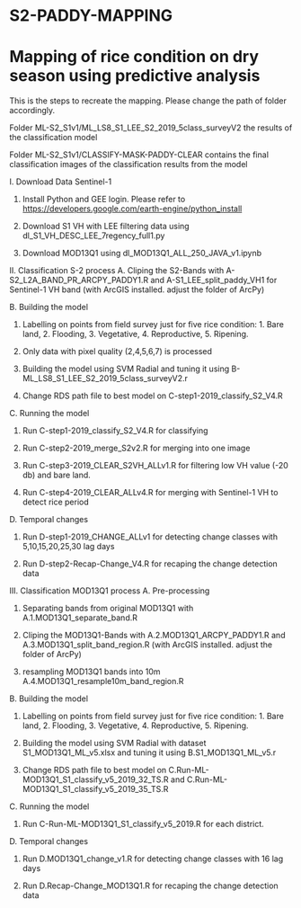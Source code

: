 # S2-PADDY-MAPPING

# Mapping of rice condition on dry season using predictive analysis

This is the steps to recreate the mapping. Please change the path of folder accordingly. 

Folder ML-S2_S1v1/ML_LS8_S1_LEE_S2_2019_5class_surveyV2 the results of the classification model

Folder ML-S2_S1v1/CLASSIFY-MASK-PADDY-CLEAR contains the final classification images of the classification results from the model

I. Download Data Sentinel-1
1. Install Python and GEE login. Please refer to https://developers.google.com/earth-engine/python_install

2. Download S1 VH with LEE filtering data using dl_S1_VH_DESC_LEE_7regency_full1.py

2. Download MOD13Q1 using dl_MOD13Q1_ALL_250_JAVA_v1.ipynb

II. Classification S-2 process
A. Cliping the S2-Bands with A-S2_L2A_BAND_PR_ARCPY_PADDY1.R and A-S1_LEE_split_paddy_VH1 for Sentinel-1 VH band (with ArcGIS installed. adjust the folder of ArcPy)

B. Building the model
1. Labelling on points from field survey just for five rice condition: 1. Bare land, 2. Flooding, 3. Vegetative, 4. Reproductive, 5. Ripening.

2. Only data with pixel quality (2,4,5,6,7) is processed

3. Building the model using SVM Radial and tuning it using B-ML_LS8_S1_LEE_S2_2019_5class_surveyV2.r

4. Change RDS path file to best model on C-step1-2019_classify_S2_V4.R

C. Running the model
1. Run C-step1-2019_classify_S2_V4.R for classifying

2. Run C-step2-2019_merge_S2v2.R for merging into one image

3. Run C-step3-2019_CLEAR_S2VH_ALLv1.R for filtering low VH value (-20 db) and bare land.

4. Run C-step4-2019_CLEAR_ALLv4.R for merging with Sentinel-1 VH to detect rice period 

D. Temporal changes

1. Run D-step1-2019_CHANGE_ALLv1 for detecting change classes with 5,10,15,20,25,30 lag days

2. Run D-step2-Recap-Change_V4.R for recaping the change detection data

III. Classification MOD13Q1 process
A. Pre-processing
1. Separating bands from original MOD13Q1 with A.1.MOD13Q1_separate_band.R 

2. Cliping the MOD13Q1-Bands with A.2.MOD13Q1_ARCPY_PADDY1.R and A.3.MOD13Q1_split_band_region.R (with ArcGIS installed. adjust the folder of ArcPy)

3. resampling MOD13Q1 bands into 10m A.4.MOD13Q1_resample10m_band_region.R

B. Building the model 
1. Labelling on points from field survey just for five rice condition: 1. Bare land, 2. Flooding, 3. Vegetative, 4. Reproductive, 5. Ripening.

2. Building the model using SVM Radial with dataset S1_MOD13Q1_ML_v5.xlsx and tuning it using B.S1_MOD13Q1_ML_v5.r

3. Change RDS path file to best model on C.Run-ML-MOD13Q1_S1_classify_v5_2019_32_TS.R and C.Run-ML-MOD13Q1_S1_classify_v5_2019_35_TS.R

C. Running the model

1. Run C-Run-ML-MOD13Q1_S1_classify_v5_2019.R for each district.

D. Temporal changes

1. Run D.MOD13Q1_change_v1.R for detecting change classes with 16 lag days

2. Run D.Recap-Change_MOD13Q1.R for recaping the change detection data
